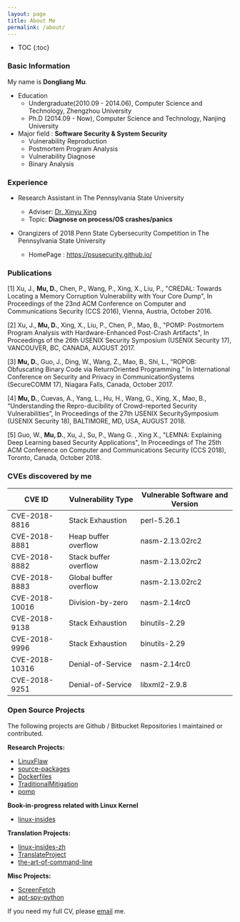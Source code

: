 ```yaml
---
layout: page
title: About Me
permalink: /about/
---
```


* TOC
{:toc}

### Basic Information

My name is **Dongliang Mu**.

- Education 
	- Undergraduate(2010.09 - 2014.06), Computer Science and Technology, Zhengzhou University
	- Ph.D (2014.09 - Now), Computer Science and Technology, Nanjing University
- Major field : **Software Security & System Security**
	- Vulnerability Reproduction
	- Postmortem Program Analysis
	- Vulnerability Diagnose
	- Binary Analysis

### Experience

- Research Assistant in The Pennsylvania State University
	- Adviser: [Dr. Xinyu Xing](http://xinyuxing.org/)
	- Topic: **Diagnose on process/OS crashes/panics**

- Orangizers of 2018 Penn State Cybersecurity Competition in The Pennsylvania State University
	- HomePage : <https://psusecurity.github.io/>

### Publications

[1] Xu, J., **Mu, D.**, Chen, P., Wang, P., Xing, X., Liu, P., "CREDAL: Towards Locating a Memory Corruption Vulnerability with Your Core Dump", In Proceedings of the 23nd ACM Conference on Computer and Communications Security (CCS 2016), Vienna, Austria, October 2016.

[2] Xu, J., **Mu, D.**, Xing, X., Liu, P., Chen, P., Mao, B., "POMP: Postmortem Program Analysis with Hardware-Enhanced Post-Crash Artifacts", In Proceedings of the 26th USENIX Security Symposium (USENIX Security 17), VANCOUVER, BC, CANADA, AUGUST 2017.

[3] **Mu, D.**, Guo, J., Ding, W., Wang, Z., Mao, B., Shi, L., “ROPOB: Obfuscating Binary Code via ReturnOriented Programming.” In International Conference on Security and Privacy in CommunicationSystems (SecureCOMM 17), Niagara Falls, Canada, October 2017.

[4] **Mu, D.**, Cuevas, A., Yang, L., Hu, H., Wang, G., Xing, X., Mao, B., “Understanding the Repro-ducibility of Crowd-reported Security Vulnerabilities”, In Proceedings of the 27th USENIX SecuritySymposium (USENIX Security 18), BALTIMORE, MD, USA, AUGUST 2018.

[5] Guo, W., **Mu, D.**, Xu, J., Su, P., Wang G. , Xing X., "LEMNA: Explaining Deep Learning based Security Applications", In Proceedings of The 25th ACM Conference on Computer and Communications Security (CCS 2018), Toronto, Canada, October 2018.

### CVEs discovered by me

|   CVE ID      | Vulnerability Type      | Vulnerable Software and Version
| ------------- | ----------------------- | ------------------------------
|CVE-2018-8816  | Stack Exhaustion        | perl-5.26.1
|CVE-2018-8881  | Heap buffer overflow    | nasm-2.13.02rc2
|CVE-2018-8882  | Stack buffer overflow   | nasm-2.13.02rc2
|CVE-2018-8883  | Global buffer overflow  | nasm-2.13.02rc2
|CVE-2018-10016 | Division-by-zero        | nasm-2.14rc0
|CVE-2018-9138  | Stack Exhaustion        | binutils-2.29
|CVE-2018-9996  | Stack Exhaustion        | binutils-2.29
|CVE-2018-10316 | Denial-of-Service       | nasm-2.14rc0
|CVE-2018-9251  | Denial-of-Service       | libxml2-2.9.8

### Open Source Projects

The following projects are Github / Bitbucket Repositories I maintained or contributed.

**Research Projects:**

- [LinuxFlaw](https://github.com/mudongliang/LinuxFlaw)
- [source-packages](https://github.com/mudongliang/source-packages)
- [Dockerfiles](https://github.com/mudongliang/Dockerfiles)
- [TraditionalMitigation](https://github.com/hardenedlinux/TraditionalMitigation)
- [pomp](https://github.com/junxzm1990/pomp)

**Book-in-progress related with Linux Kernel**

- [linux-insides](https://github.com/0xAX/linux-insides)

**Translation Projects:**

- [linux-insides-zh](https://github.com/MintCN/linux-insides-zh)
- [TranslateProject](https://github.com/LCTT/TranslateProject)
- [the-art-of-command-line](https://github.com/jlevy/the-art-of-command-line)

**Misc Projects:**

- [ScreenFetch](https://github.com/KittyKatt/screenFetch)
- [apt-spy-python](https://bitbucket.org/pheanex/apt-spy-python/)

If you need my full CV, please [email](mailto:mudongliangabcd@gmail.com) me.
